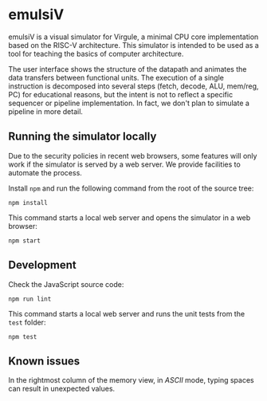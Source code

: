 
emulsiV
==========

emulsiV is a visual simulator for Virgule, a minimal CPU core implementation
based on the RISC-V architecture.
This simulator is intended to be used as a tool for teaching the basics of
computer architecture.

The user interface shows the structure of the datapath and animates the data
transfers between functional units.
The execution of a single instruction is decomposed into several steps (fetch,
decode, ALU, mem/reg, PC) for educational reasons, but the intent is not to
reflect a specific sequencer or pipeline implementation.
In fact, we don't plan to simulate a pipeline in more detail.

Running the simulator locally
-----------------------------

Due to the security policies in recent web browsers, some features will only work
if the simulator is served by a web server.
We provide facilities to automate the process.

Install `npm` and run the following command from the root of the source tree:

```
npm install
```

This command starts a local web server and opens the simulator in a web browser:

```
npm start
```

Development
-----------

Check the JavaScript source code:

```
npm run lint
```

This command starts a local web server and runs the unit tests from the `test` folder:

```
npm test
```

Known issues
------------

In the rightmost column of the memory view, in *ASCII* mode,
typing spaces can result in unexpected values.
